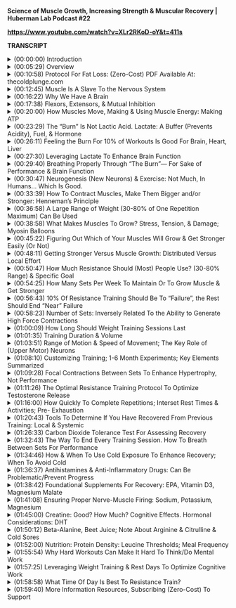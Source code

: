 **Science of Muscle Growth, Increasing Strength & Muscular Recovery | Huberman Lab Podcast #22**

**https://www.youtube.com/watch?v=XLr2RKoD-oY&t=411s** 

**TRANSCRIPT**

<details>
<summary>(00:00:00) 	Introduction </summary>
-

I'm Andrew Huberman, and I'm a Professor of Neurobiology and Ophthalmology at Stanford School of Medicine. This podcast is separate from my teaching and research roles at Stanford. It is however, part of my desire and effort to bring zero cost to consumer information about science and science-related tools to the general public. In keeping with that theme, I'd like to thank the sponsors of today's podcast. 

Our first sponsor is InsideTracker. InsideTracker is a personalized nutrition platform that analyzes data from your blood and DNA to help you better understand your body and reach your health goals. I've long been a fan of getting blood work done for the simple reason that many of the things that impact our immediate and long-term health can only be analyzed from a quality blood test. And now with the advent of modern DNA tests, we can also get insight into things like metabolic factors that tell us whether or not we metabolize caffeine well or certain proteins well, what our fat metabolism genes are like. Things of that sort can only be analyzed from quality blood and DNA tests. In addition, many of the factors that impact our hormones, our metabolism our brain health, those come back in a blood and DNA test and there are many blood and DNA tests out there, but with InsideTracker, they give you a lot of clear insight into what those markers mean and how to adjust them. They have this terrific platform that doesn't just give you the numbers back and tell you if you're higher or low in some factor, but rather it tells you what your levels are of all those factors and gives you very simple and clear directives of changes you might make in your diet, changes that you might make in your exercise regimen, or sleep, et cetera in order to get those markers where they ought to be and where you would like them to be in order to optimize yourself. So they make everything very easy, start to finish. They can even come to your home to take the blood and DNA tests if you like. If you'd like to try InsideTracker you can go to insidetracker.com/huberman. And if you do that, you'll get 25% off any of InsideTracker's plans. Use the code Huberman at checkout. 

Today's podcast is also brought to us by Belcampo Meat Company. Belcampo is a regenerative farm in Northern California that raises organic grass fed and finished certified humane meats. While I don't eat a lot of meat, when I do I insist that that meat be a very high quality. How the animals were cared for is extremely important to me and the life that the animal had and what it consumed is very important to me. So the way that I eat I've discussed on this podcast before but very briefly, I basically fast until about noon, then I eat a piece of beef or chicken with lunch and a salad. So that's basically my lunch. That's what optimizes my levels of alertness for work throughout the day. Then in the evening I shift over to eating primarily carbohydrates. That's what allows me to sleep very well. So I'm not eating huge volumes of meat but am eating meat every day. Conventionally raised animals are confined to feed lots and need to diet of inflammatory grains which is bad for them and it's bad for us when we eat their meat. Belcampo animals graze on open pastures and seasonal grasses resulting in meat that is higher in nutrients and healthy fats. And I've talked before about the importance of omega-3 fatty acids for both brain and body health and Belcampo meats are high in omega-3 fatty acids. The way Belcampo raises its animals isn't just better for your health, it also has a positive impact on the environment. It's what's called climate positive and carbon negative which means good for the planet and good for us. My favorite meats from Belcampo are the rib eye and the flank steaks. That's typically what I eat. I think I probably eat about three or four of those across the week and then I'll eat chicken on some other days. They're really delicious, and as I mentioned, they're very good for us. You can order Belcampo sustainably raised meats to be delivered straight to your door using my code Huberman at belcampo.com/huberman. If you do that, you'll get 20% off first time order. That's belcampo.com/huberman for 20% off your first order. 

Today's episode is also brought to us by Headspace. Headspace is a meditation app backed by 25 published studies and has over 600,000 five star reviews. So I've been meditating on and off since I was about 15, 16 years old, mostly off at first. What I found is that I'll sometimes start a meditation practice but it's very hard to stay with. And then a few years ago I discovered Headspace and I started meditating more regularly. In fact, very recently because I've had an exorbitant amount of work on my plate and I've been getting less sleep than I would like in order to complete that work, I've brought back a regular meditation practice twice a day not just my usual once a day. Headspace makes it really easy. They have so many meditations on there and they guide you into the meditation and out of the meditation in a way that just makes it very simple and makes maintaining the practice really straightforward. Right now if you want to try Headspace you can go to headspace.com/special offer. And if you do that, you'll get a free one month trial. So that's totally free with their full library of meditations for every situation. So there's no meditations that you can't get access to with this offer. You can get access to everything they've got. You just go to headspace.com/special offer. You get a free one month trial and hopefully you'll decide to stay with it. I've found that staying with meditation has been immensely beneficial for all aspects of my life. 
</details>

<details>
<summary>(00:05:29) 	Overview</summary>
-

Today's episode of the Huberman Lab Podcast is our fourth and final episode in this month which is all about skills and athletic performance. Now, in a previous episode, we talked about science-based in particular neuroscience-based tools for accelerating fat loss. Previous to that, we talked about ways to improve skill learning, motor movements which also included things like music and piano playing not just athletic performance. And we've also been exploring other aspects of physical performance throughout the entire month. Today I want to talk about something that is vitally important for not just athletic performance, but for your entire life and indeed for your longevity, and that's muscle. Now, many of you, when you hear the word muscle think muscle growth and building big muscles. And while we will touch on muscle hypertrophy muscle growth today, and science-based protocols to enhance hypertrophy, we will mainly be talking about muscle as it relates to the nervous system. And I can't emphasize this enough the whole reason why you have a brain is so that you can move. And one of the things that's exquisite and fantastic about the human brain, is that it can direct all sorts of different kinds of movement, different speeds of movement, movement of different durations. We can train our musculature to lift heavier and heavier objects or we can train our musculature to take us further and further so-called endurance. We can also build smoothness of movement, excuse me, smoothness of movement as well as speed of movement, suppleness of movement. All of that is governed by the relationship between the nervous system, neurons and their connections to muscle. So when you hear the science of muscle and muscle hypertrophy, you might think, oh, well I'm not interested in building muscle but muscle does many critical things. It's important for movement. It's important for metabolism. The more muscle you have and not just muscle size but the quality of muscle, that's a real thing, the higher your metabolism is, and indeed the healthier you are. It turns out that jumping ability and ability to stand up quickly and to get up off the floor quickly is one of the most predictive markers of aging and biological aging and no surprise that is governed by the brain to muscle connection. In addition, muscle and musculature is vital for posture and we don't talk about posture enough. We all have been told we need to sit up straight or stand up straight, but posture is vitally important for how the rest of our body works. It's vital to how we breathe. It's actually even vital to how alert or sleepy we are. So we're going to talk about the musculature for posture. We also are going to talk about muscle as it relates to aesthetic things. Now, these are all linked. Muscle for metabolism, movement, posture and aesthetics of course are linked, right? As our posture changes, our aesthetic changes. As our posture and aesthetic changes, how we move changes. And as we improve muscle quality whether or not that's increasing muscle size or not, that changes the way that our entire system not just our nervous system and our muscular system but our immune system and the other organs of the body work. So today, as always we're going to talk a little bit of mechanism. I'm going to explain how neurons control muscle and then we're going to look at muscle metabolism, how muscle uses energy. I promise to make all of this very simple. I'm actually going to keep it very brief probably about 10 minutes total. And by the end of that 10 minutes, you will understand a lot about the neuromuscular connection, how your brain and nervous system control your muscle and how those muscles work. Then we are going to talk about how muscles use energy and can change how they use energy for sake of getting stronger, if you like for also increasing the size so-called hypertrophy of muscle and for improving endurance as well as for improving posture and how you move generally. We will touch on some nutritional themes and how that relates to muscle in particular a specific amino acid that if it's available in your bloodstream frequently enough, and at sufficient levels, can help you build and improve the quality of muscle. And we'll talk about specific exercise regimes as well as of course, supplementation and things that can enhance neuromuscular performance overall. We are also going to talk about recovery. Recovery as everybody knows, is when things improve. That's when neurons get better at controlling muscle, that's when muscle grows, that's when muscle gets more flexible. None of that actually happens during training. It happens after training and there is a lot of confusion about how to optimize recovery and how to measure whether or not you are recovered and ready to come back in for another neuromuscular training session. So we'll talk about that as well. Today is going to have a lot of protocols and you're going to come away with a lot of understanding about how you move, how you work in these incredible organs that we call the nervous system and the musculature, the so-called neuromuscular system. 
</details>

<details>
<summary>(00:10:58) 	Protocol For Fat Loss: (Zero-Cost) PDF Available At: thecoldplunge.com</summary>
-

Before we dive into today's topic, I want to just take about three minutes and cover some essential summary of the previous episode. In the previous episode, we talked about fat loss. Talked about shiver induced fat loss. We talked about neat non-exercise activity thermogenesis for increasing caloric burn and fat oxidation. And we talked about how to use cold specifically to enhance fat loss. I described a protocol involving getting into cold of some sort, whether or not it's ice bath, cold shower, some form of cold could even be a river or an ocean if you have access to that and inducing shiver and then getting out, not crossing your arms or huddling but allowing that cold to evaporate off you and continuing to shiver and then getting back into the colder environment of water or stream or shower, et cetera. All of that is described in a beautifully illustrated protocol that I didn't illustrate. That's why it's beautifully illustrated at the coldplunge.com. They've made that protocol for you and they've made it available free of charge for you. So there's no obligation there of any kind financially. You can go to the coldplunge.com. There's a little tab that says protocols and you can download that protocol, someone there I don't know who exactly illustrated it, and you can come away with a PDF of what I described in the previous episode. So I just want to make sure that you are aware of that resource. The other announcement I'd like to make is that many of you have asked how you can help support the podcast. And there's a very straightforward zero cost way to do that. And that's to subscribe to our YouTube channel. So if you go to YouTube, if you're not already there watching this now hits the Subscribe button that helps us tremendously to get the word out more broadly about the podcast. And we thank you for your support. 
</details>

<details>
<summary>(00:12:45) 	Muscle Is A Slave To the Nervous System</summary>
-

Most people, when they hear the word muscle they just think about strength. But of course muscles are involved in everything that we do. They are involved in speaking, they're involved in sitting and standing up, they're involved in lifting objects, including ourselves. They are absolutely essential for maintaining how we breathe. They're absolutely essential for ambulation, for moving, and for skills of any kind. So when we think about muscle, we don't just want to think about muscle the meat that is muscle, but what controls that muscle. And no surprise what controls muscle is the nervous system. The nervous system does that through three main nodes of control areas of control. And I've talked about these before on a previous podcast. So I will keep this very brief. Basically, we have upper motor neurons in our motor cortex. So those are in our skull and those are involved in deliberate movement. So if I decide that I'm going to pick my pen up and put it down, which is what I'm doing right now, my upper motor neurons were involved in generating that movement. Those upper motor neurons send signals down to my spinal cord where there are two categories of neurons. One are the lower motor neurons and those lower motor neurons send little wires that we call axons out to our muscles and cause those muscles to contract. They do that by dumping chemicals onto the muscle. In fact, the chemical is acetylcholine. I've talked before about acetylcholine in the brain which is vitally important for focus and actually can gait neuroplasticity, the brain's ability to change in response to experience. But in the neuromuscular system, acetylcholine released from motor neurons is the way the only way that muscles can contract. Now, there's another category of neurons in the spinal cord called central pattern generators or CPGs. And those are involved in rhythmic movements. Anytime we're walking or doing something where we don't have to think about it to do it deliberately, it's just happening reflexively that central pattern generators and motor neurons. Anytime we're doing something deliberately, the top-down control as we call it, from the upper motor neurons comes in and takes control of that system. So it's really simple. You've only got three ingredients. You've got the upper motor neurons, the lower motor neurons and for rhythmic movements that are reflexive, you've also got the central pattern generators. So it's a terrifically simple system at that level, but what we're going to focus on today is how that system can control muscle in ways that make that system better. Now, when I say better, I want to be very specific. If your goal is to build larger muscles, there's a way to use your nervous system to trigger hypertrophy to increase the size of those muscles. And it is indeed controlled by the nervous system. So you can forget the idea that the muscles have memory or that muscles grow in response to something that's just happening within the muscle, it's the nerve to muscle connection that actually creates hypertrophy. I'll talk exactly about how to optimize that process. In addition, if you want to improve endurance or improve flexibility or suppleness or explosiveness, that is all accomplished by the way that the nervous system engages muscles specifically. And so what that means is we have to ask ourselves are we going to take control of the upper motor neurons, the central pattern generators, or the lower motor neurons or all three in order to get to some end point of how the nervous system controls muscle. 
</details>

<details>
<summary>(00:16:22) 	Why We Have A Brain</summary>
-

So neurophysiology 101. I'll give you one piece of history because it's important to know. Sherrington, who won the Nobel prize called movement, the final common path. Why did he say that? Well, the whole reason for having a nervous system the whole reason for having a brain is so that we can control our movements in very dedicated ways. That is one of the reasons, perhaps the predominant reason why the human brain is so large. You might think, oh it's so large for thinking and for creativity. Ah, no when you look at the amount of real estate in the brain that's devoted to different aspects of life, it's mainly vision, our ability to see and movement, our ability to engage in lots of different kinds of movements. Slow movements, fast movements, explosive, et cetera. Other animals don't have that ability because they don't have the mental real estate. They don't have the neural real estate in their brain. They have neuromuscular junctions. They have central pattern generators what they don't have are these incredible upper motor neurons that can direct activity the muscles in very specific ways. So we can all feel blessed that we have this system. And today I'm going to teach you how to use that system toward particular end points. 
</details>

<details>
<summary>(00:17:38) 	Flexors, Extensors, & Mutual Inhibition</summary>
-

So if we decide that we are going to direct our muscles in some particular movement of any kind. Whether or not it's a weightlifting exercise, or whether it's a yoga movement or simply picking up and putting down a pen, we are engaging flexors and extensors and our body is covered with flexors and extensors all over. So for instance, our bicep is a flexor and our tricep is an extensor. Those are what are called antagonistic muscles. They move the limbs in opposite directions. So if you bring your wrist closer to your shoulder, that's flection using your bicep. If you move your wrist further away from your shoulder, that's extension, using your tricep. And without getting into a lot of detail the way that the nerves and brain are wired up to muscle make it such that when a flexor is activated, when the nerve dumps chemical acetylcholine onto the muscle to activate the biceps, the triceps is inhibited. It's prevented from engaging. There are ways to bypass this but that's the typical mode of action. The converse is also true when our tricep is in activated, when we move our wrist away from our shoulder our bicep is inhibited. And we have flexors like our abdominal muscles. And we have extensors in our lower back. Many of you probably know this but some of you probably don't that your spine has flexors to move basically your chin toward your waist. And it has, those are your abdominal muscles among others. And you have extensors that move your chin, basically back like looking up toward the ceiling. And those are your extensors. You have other muscles that are stabilizing muscles and things of that sort but those movements of flection and extension, and the fact that they are what we call reciprocally innovated or mutual inhibition, you hear different language around this is characteristic of most of our limb movements. So hamstring and quadriceps, the hamstring brings the ankle closer back towards the glutes. Basically it's lifting your heel up which is almost always done toward the back. Whereas your quadriceps is the extensor opposite to the hamstrings. So you get the idea. So there's flexors and extensors and it's the neurons that control those flexors and extensors that allow us to move in particular ways. So, now you have heard a neuromuscular physiology in its simplest form, but I do want this to be accessible. 
</details>

<details>
<summary>(00:20:00) 	How Muscles Move, Making & Using Muscle Energy: Making ATP</summary>
-

I want to get just briefly, just briefly into some of the underlying metabolism of how muscles use and create energy. Because in doing that, we will be in a great position to understand all the tools that follow about how to optimize the neuromuscular system for your particular goals. So in the previous episode about fat loss, we talked about lipolysis. The breakdown of fat into fatty acids so it can be used as fuel. And it ended in a step where we got ATP, which is the bottleneck and final common path for all energy producing functions in the body. There are other ways but basically ATP is the key element there. Now with muscles, they don't function on fats normally what they are going to function on their ability to move and their ability to do things and allow us to move in any way that we want to, is based on a process of glycolysis, the breakdown of things like glycogen and glucose into energy. And it's a very simple process. You don't have to know any chemistry. So if I say the words carbon or hydrogen or something like that, don't freak out. You don't have to understand any chemistry. But basically what happens is you've got this available sugar resource that stored in muscle. And that's glucose. And that glucose has six carbons and six waters, basically. That can be broken down into two sets of three carbons. All right. So basically you take glucose and you break it into these two little batches of carbons that we call pyruvate. So six divided by two is three. So you get three and three pyruvate. And that generates a little bit of ATP of energy but just a little bit. Now, if there's oxygen available, if there's sufficient oxygen there, what can happen is that pyruvate can be brought to the mitochondria and through a whole set of things that you probably don't want to hear about right now like the electron transport chain and citric acid cycle. What happens is it's broken down and you get 28 to 30 ATP, which has a lot of ATP. So the only things you need to know, the only things you need to know about this process is that glucose and glycogen are broken down into pyruvate. You a little bit of energy from that. And when I say energy, I mean the ability to move. It's fuel, literally just gets burned up. But if there's oxygen available and that's key then within the mitochondria, you can create 28 to 30 ATP which is a lot of ATP. Now, what does this mean? This means that movement of muscle is metabolically expensive and indeed compared to other tissues compared to fat, compared to bone, compared to almost all other tissues, except brain tissue muscle is the most metabolically demanding which is why people who have more muscle relative to adipose tissue to fat, they can eat more and they're more of a furnace. They just kind of burn that up. So even if you didn't understand anything that I just said, what you probably did hear, and that I hope you heard is that if you have oxygen around, you can create energy from this fuel source that we call glycogen and glucose. 
</details>

<details>
<summary>(00:23:29) 	The “Burn” Is Not Lactic Acid. Lactate: A Buffer (Prevents Acidity), Fuel, & Hormone </summary>
-

But what if there isn't oxygen around? And what is that like? Well, you've experienced that. I'm not talking about oxygen in the environment. I'm talking about oxygen in the muscle. So if you've ever carried a box while moving, or you're carrying heavy groceries to the car, or you're exercising particularly hard and you felt the burn, well, that burning which most people think is lactic acid is actually a process by which pyruvate, which as I said before normally could be converted into ATP if there's oxygen, well, if there's not enough oxygen cause that muscle is working too hard or too long, what ends up happening is that a hydrogen molecule comes in there and you get something called lactate. So believe it or not, humans don't make lactic acid. That's another species, we make lactate. And we hear that lactate is bad. We need to buffer the burn or avoid the burn. That lactic acid and lactate are what prevent us for performing as well as we ought to be able to or going as far as we possibly could in an endurance event. Guess what, that's not true at all. Lactate has three functions, all of which are really interesting and really important. First of all, it's a buffer against acidity. You don't want muscle to get too acidic because it can't function. You don't want any body tissue to get too acidic. So that burn that you feel is acidity in that environment and lactate what most people call lactic acid, but again, we don't make lactic acid. Lactate is there to buffer that to reduce the amount of burn. So, most people have this exactly backwards. So when you feel that burn that is not lactic acid, that is lactate that's present to suppress the burn, to suppress acidity. It's also a fuel. When you feel that burn, lactate is shuttled to those areas of the muscle, and there's an actual fuel burning process where in the absence of oxygen you can continue to generate muscular contractions. Now, this is informative 'cause it also tells us that that burning that acidity that we feel can inhibit the way that our muscles work but that lactate comes in and allows our muscles to continue to function. So we'll talk a little bit more about what this whole lactate thing and the burn means but it's a really important process. And it's amazing to me that most people understand it in exactly the incorrect way. They think a lactic acid is bad and the burn is bad. No, it reveals a number of really important things are going on with this vital molecule lactate, which can reduce acidity, reduce the burn as well as act as a fuel. Now, here's where it gets really, really cool. 
</details>

<details>
<summary>(00:26:11) 	Feeling the Burn For 10% of Workouts Is Good For Brain, Heart, Liver</summary>
-

And if you don't have enough of an incentive to exercise based on all the information out there about how it'll make you live longer and make your heart better, et cetera, here's a reason that regardless of what kind of exercise you do, if it's weight training, or running, or cycling, or swimming that every once in a while, about 10% of the time you should exercise to the point of intensity where you start to feel that so-called burn. The reason for that is that lactate shows up to the site of the burn, so to speak, and it acts as a hormonal signal for other organs of the body in a very positive way. As you may recall, from a very early episode of the Huberman Lab Podcast, I talked about what a hormone is and how it works. We have lots of different kinds of hormones but hormones are chemicals that are released in one location in the body and travel, have effects on lots of other organs of the body. So when I say that lactate acts as a hormonal signal, what I mean is that it's in a position to influence tissues that are outside of the muscle. And basically it can send signals to the heart, to the liver and to the brain, and it can have effects on the heart, the liver and the brain that are very positive. So just to zoom out for a second I promise we won't get any more technical than this. We will get into tools and protocols that are really straightforward but what I'm telling you is that if you feel a burn from a particular exercise or movement, that burn is going to be buffered by this molecule we call lactate. Lactate will then provide additional fuel for additional work. So this is a good incentive provided you can do it safely to "Work through the burn." That burn acts as a beacon to the lactate which comes in and allows you to do more work. It's not a signal to stop necessarily. I mean, stop if you're doing something unsafe but it's a signal that lactate should come in and allow you to continue to do work. And it can act as a hormonal signal. 
</details>

<details>
<summary>(00:27:30) 	Leveraging Lactate To Enhance Brain Function</summary>
-

Lactate can then travel to the heart and to the liver and to the brain and can enhance their function in positive ways, not just in those moments, but in the period of time that follows. So many people are curious about how they can exercise to make their brain better. That's one of the most common questions I get. What I'm telling you is that provided you can do it safely by engaging the so-called burn which is at a different threshold for everybody, your hill run will be different than my hill run to generate the burn, but provided you can do that for about 10% of your workouts or of an individual workout, or activity of any kind, you are generating the activity of this lactate based hormonal signal that can improve the function of neurons. And it does that if you want to know for the aficionados by improving the function of another cell type called the astrocytes which are a glial cell type. Which are very involved in clearance of debris from the brain, they're involved in the formation of synopsis connections between neurons in the brain. So put simply, if you are an exerciser if you're doing movement of any kind, and you're interested in allocating some of that movement toward enhancing brain, heart and liver health, there is a nice set of scientific data that points to the fact that getting a lactate shuttled to the muscles by engaging this burning sensation is advantageous for the health of those other tissues. 
</details>

<details>
<summary>(00:29:40) 	Breathing Properly Through “The Burn”— For Sake of Performance & Brain Function </summary>
-

So, as I mentioned that burn is present from lack of oxygen being present. And then the hydrogen comes in and you get this lactate. But this process of lactate acting as a buffer of fuel and a positive hormonal signal for other tissues, occurs only if there's oxygen. So if you feel the burn, you definitely want to focus on your breathing at that point. That would be the time to take deep inhales and try and bring more oxygen into your system. It's definitely not a time to hold your breath. And if ever you've run to the point of feeling the burn and then you were exercised in any way on the treadmill or on the bike or whatever, and felt that burn, and then you held your breath, it feels much more intense. By breathing you bring lactate to the site and you are able to allow lactate to act more as a buffer, a fuel, and a hormonal signal. And the reason I brought this up today is because as I mentioned so many people are interested in using exercise not just for sake of improving physical health and wellbeing and performance, but also for enhancing their brain. 
</details>

<details>
<summary>(00:30:47) 	Neurogenesis (New Neurons) & Exercise: Not Much, In Humans… Which Is Good.</summary>
-

And there are a lot of data out there speaking to the findings that exercise of various kinds can increase neurogenesis, the creation of new neurons. Well, the unfortunate news is that while that's true in mice, there is very little evidence for enhanced neurogenesis from exercise or otherwise in humans. There's a little bit, and there are a few sites within the brain, such as the dentate gyrus of the hippocampus, which may be involved in the formation of new memories, to be clear the dentate gyrus is definitely involved in the formation of new memories, whether or not the new neurons that are added there in humans are involved in new memories. The evidence for that is weak at best, frankly whereas an animals the data are quite strong, but most of the data points to the fact that hormonal signals, things that are transported in the blood during exercise are beneficial for the brain and that those signals are not causing the increase in the number of neurons in the dentate gyrus or otherwise. That it's more about the health of the connections between the neurons growth factors of various kinds things like IGF-1, there's a long list of these things. So if you've heard the exercise increases the number of neurons in your brain, well, that's not true. And that probably is a good thing, frankly because we always hear more neurons, more neurons as if it's a good thing, but the brain doesn't do so well with bringing in entirely new elements. It has a hard time negotiating that and making use of those new elements. We know about this from things like the cochlear implant where deaf people are given a device where they suddenly can hear. Some people really like that, deaf people really like that and can benefit from it. Other deaf people find that it's very intrusive. That is hard to take an existing neural circuit in the brain and incorporate a lot of new information into it. So new neurons, as great as that sounds more neurons, more neurons, it actually might not be the best way for the nervous system to change and modify itself and to promote its own longevity. So when I tell you not such great evidence from new neurons past puberty, that's what the data really show in humans. And I sort of knocked back the data on exercise and neurogenesis, don't let that depress you. If you have dementia in your family, don't translate that into necessarily that you will develop dementia. Understand the exercise is still beneficial for the brain and other aspects of the nervous system but that it's going to be doing it through these hormonal signals. Things like IGF-1, things like this lactate pathway when you experience the burn from exercise. And again, you don't want to try and get this feeling of a burn throughout the entire episode of exercise, there'll be far too intense and would inhibit your recovery. I don't think it'd be good for performance either. It's only about 10% of your total effort in any one exercise about that's going to give you this positive effect. So now you know how to devote a small portion of your exercise, 10% in order for muscle and lactate to benefit other tissues namely your heart, your liver, and your brain. 
</details>

<details>
<summary>(00:33:39) 	How To Contract Muscles, Make Them Bigger and/or Stronger: Henneman’s Principle </summary>
-

I'd now like to shift our attention to how to use specific aspects of muscular contraction to improve muscle hypertrophy, muscle growth, as well as improving muscle strength. There are a lot of reasons to want to get stronger. And I should just mention that it's not always the case that getting stronger involves muscles getting bigger. There are ways for muscles to get stronger without getting bigger. However, increasing the size of a muscle almost inevitably increases the strength of that muscle at least to some degree. Reasons why most everyone should want to get their muscles stronger is that muscles are generally getting progressively weaker across the lifespan. So when I say getting stronger, it's not necessarily about being able to move increasing mounts of weight in the gym. Although if that's your goal what I'm about to discuss will be relevant to that, but rather to offset some of the normal decline in strength and posture and the ability to generate a large range of movement safely, that occurs as we age. As I mentioned at the beginning of the episode we just tend to lose function in this neuromuscular system as we get older. And doing things to offset that has been shown again and again, to be beneficial for the neuromuscular system for protection of injury, for enhancing the strength of bones and bone density. So there are a lot of reasons to use resistance exercise that extend far beyond just the desire to increase muscle size because I know many of you are interested in increasing muscle size, but many of you are not. So there's an important principle of muscle physiology called the Henneman size principle. And the Henneman size principle essentially says that we recruit what are called motor units. Motor units are just the connections between nerve and muscle from in a pattern that staircases from low threshold to high threshold. What this means is when you pick up something that is light, you're going to use the minimum amount of nerve to muscle energy in order to move that thing. Likewise, when you pick up an object that's heavy, you're going to use the minimum amount of nerve to muscle connectivity and energy in order to move that object. So it's basically a conservation of energy principle. Now, if you continue to exert effort of movement, what will happen is you will tend to recruit more and more motor units with time. And that process of recruiting more neurons, more lower motor neurons if you recall from the beginning of the episode, these lower motor neurons are in our spinal cord and they actually dump a chemical acetylcholine on muscle, caused the muscles to contract. As you recruit more and more of these motor units, these connections between these lower motor neurons and muscle, that's when you start to get changes in the muscle. That's when you open the gate for the potential for the muscles to get stronger and to get larger, if that's what your goal is. And so the way this process works has been badly misunderstood in the kind of online literature of weight training and bodybuilding, and even in sports physiology. 
</details>

<details>
<summary>(00:36:58) 	A Large Range of Weight (30-80% of One Repetition Maximum) Can Be Used </summary>
-

The Henneman size principle is kind of a foundational principle within muscle physiology but many people have come to interpret it by saying that the way to recruit high threshold motor units, the ones that are hard to get to is to just use heavy weights. And that's actually not the case as we'll talk about the research supports that weights in a very large range of sort of a percentage of your maximum, anywhere from 30% to 80%. So weights that are not very light but are moderately light, too heavy can cause changes in the connections between nerve and muscle that lead to muscle strength and muscle hypertrophy. Put differently, heavyweights can help build muscle and strength but they are not required. What one has to do is adhere to a certain number of parameters, just a couple of key variables that I'll spell out for you. And if you do that, you can greatly increase muscle hypertrophy, muscle size and or muscle strength if that's what you want to do. And you don't necessarily have to use heavy weights in order to do that. Now, I'm sure the power lifters and the people that like to move heavy weights around will say, no, if you want to get strong you absolutely have to lift heavy weights. And that might be true if you want to get very strong but for most people who are interested in supporting their muscular such that they offset any age related decline in strength, or in increasing hypertrophy and strength to some degree, there really isn't a need to lie about the Henneman size principle which many people out there are doing and claiming that you absolutely need to use the heaviest weights possible in order to build strength and muscle. So I'm going to explain all of this works in simple terms. 
</details>

<details>
<summary>(00:38:58) 	What Makes Muscles To Grow? Stress, Tension, & Damage; Myosin Balloons </summary>
-

So first of all, let's just talk about what hypertrophy is and what strength changes in the muscle are. We can make this very simple as well. If this were a muscle physiology class we would talk all about myofibrils and sarcomeres and all that stuff. We're not going to do that. That's not the purpose of today's conversation. If you're interested in that as well as a lot of the other information that I'm going to discuss in more detail, I highly encourage you to check out the YouTube channel and the writings of Dr. Andy Galpin. He's a PhD and a full professor in exercise physiology. He's extremely knowledgeable in this entire area of science-based tools for hypertrophy, how strength and hypertrophy really work. His lab does everything from biopsy on muscles, working with athletes and typical folks as well. A lot of the information that you're going to hear from me in the next 15 minutes or so comes from an extensive exploration of the work that he and his colleagues have done as well as folks like Brad Schoenfeld, another academic who's suburb in this whole space of muscle physiology and from a lengthy conversation that I had with Andy, Dr. Galpin prior to this episode. So if we want to think about muscle hypertrophy, we have to ask what is changing when muscles get larger or stronger. And there are really just three ways that muscles can be stimulated to change. So let's review those three ways and talk about what happens inside the muscle. So there are three major stimulate for changing the way that muscle works and making muscles stronger, larger, or better in some way. And those are stress, tension, and damage. Those three things don't necessarily all have to be present but stress of some kind has to exist. Something has to be different in the way that the nerve communicates with the muscle and the way that the muscle contracts or performs that makes the muscle need to change. So this is very reminiscent of neuroplasticity in the brain. Something needs to happen. Certain chemicals need to be present. Certain processes need to happen or else a tissue simply won't change itself. But if those processes and events do happen, then the tissue has essentially no option except, but to change. So muscles move, as I mentioned because nerves dump chemical onto the muscles but they move because they have these things called myosin and actin filaments. And if you want to read up on this, you can look on the internet you can put the sliding filament theory of muscle contraction if you really want to go deep down that rabbit hole. It's interesting. You can learn about this in a muscle physiology class. But basically, along the length of the muscle you have, what's called myosin. And just think of myosin as kind of like a wire. It's like a bunch of beads and wires that extend across the muscle. I think that's the simplest way to describe it. And the myosin is surrounded by these little beads called actin. The way muscles get bigger is that basically the myosin gets thicker. It's a protein and it gets thicker. So put this in your mind if you're listening to this or even if you're watching it on YouTube, the way to think about this whole actin myosin thing and thing and muscles getting bigger is imagine that you're holding a bouquet of balloons, a bunch of balloons by their strings except you're not holding the strings all at their bottom. So the bouquet isn't nicely arranged. It's not like some balloons that are all up at the top and you're holding the strings down at the bottom. Imagine that one of the balloons that is very close to your hand and other one is a little bit higher up. And so this bouquet is very disorganized. In other words, the string extending out of your hand the strings rather extending out of your hand are all different lengths. And so the balloons are all over the place. That's essentially what myosin looks like in the muscle. And those strings are what we call the filaments, and then the myosin head is the balloon. When you stress a muscle properly, or you give it sufficient tension, or you damage the muscle just enough, there's an adaptive response that takes place where protein is synthesized. And it's a very specific protein, it's myosin. The myosin gets thicker. In other words, the balloons get bigger. So the way to think about muscle growth and the way to think about muscles getting stronger is that those balloons get bigger and the muscle gets thicker. Now, the question then should be as always how does that happen? I mean, the muscle doesn't really know anything about what's happening in the outside world. The way it happens is the nerve, the neuron has to tell the muscle to get stronger. And it does that through what we call a signaling cascade. It talks to the muscle in terms of chemicals. It doesn't whisper to it or shout or Hey, get bigger. What it does it release a certain chemicals that within the muscle, there are certain chemicals released rather that make those balloons as I'm referring to them, the myosin get thicker. So let's talk about the stimulus for doing that. And if already in your mind, you're imagining oh my goodness, these balloons of muscle are going to get thick, thick, thick, thick, thick, and it's just going to spiral out of control, don't worry about that. People invest a ton of time and energy into trying to make their muscles larger. It's actually much harder for people to do than you might think. But I do want to give one exception because it illustrates an important principle of where we're headed next. Everybody has imbalances in how muscles can grow. How well muscles can grow, or how poorly, or how challenging it is for their muscles to grow. Now, many people who are afraid of like getting too bulky for instance, are afraid of lifting weights. But I think the research shows now that every one of pretty much every age should be doing some sort of resistance exercise even if that's body weight exercises in order to offset this age-related decline in muscle contractile ability, muscle strength, et cetera, improve bone density. There's nothing good about getting frail and weak over time. And people who invest the effort into doing resistance exercises of some kind whether or not it's with bands or with weights or with body weight, really benefit tremendously at a whole body level at a systemic level as well as in terms of muscle strength. 
</details>

<details>
<summary>(00:45:22) 	Figuring Out Which of Your Muscles Will Grow & Get Stronger Easily (Or Not)</summary>
-

There is a good predictor of how well or how efficient you will be in building the strength and or if you like the size of a given muscle. And it has everything to do with those upper motor neurons that are involved in deliberate control of muscle. You can actually do this test right now. You can just kind of March across your body mentally and see whether or not you can independently contract any or all of your muscles. So for instance, if you are sitting in a chair or a you're standing, see whether or not you can contract your calf muscle just using those upper motor neuron, sending a signal down and deliberately isolating the calf muscle. If you can contract the calf muscle hard to the point where that muscle almost feels like it's starting to cramp like it hurts just a little bit, that can be extremely painful nor is it going to have no sensation whatsoever, chances are you have very good upper motor neuron to calf control. And chances are, if you can isolate that what they call the brain or mind muscle connection, and you can contract the muscles to the point where it cramps a little bit, that you hold a decent to high potential to change the strength and the size of that muscle if you train it properly. Now, if you have a hard time doing that, chances are you won't be able to do that. If for instance, you focus on your back muscle. Like we all have these muscles called the lat. The latissimus dorsi muscles, which basically are involved in chin ups and things like that, but their function from a more of a kinesiology standpoint is to move the elbow back behind the body. So it's not about flexing your bicep. It's about moving your elbow back behind your body. If you can do that, mentally or you can do that physical movement of moving your elbow back behind your body and you can contract that muscle hard, chances are that you have the capacity to enhance the strength and or size of that particular muscle because you have the neural control of that muscle. This is a key feature of the neuromuscular system to appreciate as we begin to talk more about specific protocols. Because everything about muscle hypertrophy, about stimulating muscle growth is about generating isolated contractions about challenging specific muscles in a very unnatural way. Whereas with strength, it's about using musculature as a system moving weights, moving resistance, moving the body. The specific goal of hypertrophy is to isolate specific nerve to muscle pathways so that you stimulate the chemical and signaling transduction events in muscle so that those muscles respond by getting larger. 
</details>

<details>
<summary>(00:48:11) 	Getting Stronger Versus Muscle Growth: Distributed Versus Local Effort</summary>
-

So there's a critical distinction in terms of getting stronger versus trying to get muscles to be larger hypertrophy per se. And it has to do with how much you isolate those muscles. Muscle isolation is not a natural phenomenon. It's not something that we normally do. When we walk we don't think, okay, right calf contract, left calf contract. No, you just generate those rhythmic movements. And of course, there's no reason for them to get stronger or larger in response to those movements. Let's say you were to do a kind of strange experiment of attaching 30 pound weights to your ankles. And you were to do those movements. Well, if you weren't specifically contracting your calves in each step, there's no reason for the calves to take on the bulk of the work. And you would distribute that work across your hip flexors and other aspects of your musculature. Your whole nervous system seeks to gain efficiency. It seeks to spread out the effort. So you can nest this as a principle for yourself which is if you want to get stronger it's really about moving progressively greater loads or increasing the amount of weight that you move. Whereas if you're specifically interested in generating hypertrophy, it's all about trying to generate those really hard, almost painful localized contractions of muscle. Now, of course, how much weight you use in order to generate those contractions will also impact hypertrophy. But I think most people don't really understand the mind muscle connection. It sounds like a great thing, but it's actually one of the things you want to avoid if your goal is simply to become more supple or to become stronger. You want to do the movements properly and safely, of course but it's the opposite of hypertrophy where with hypertrophy you're really trying to make that particular muscle sometimes two muscles do the majority, if not all the work whereas in moving force loads in trying to generate activity of any kind like lifting a bar, doing a chin up or something those so-called compound movements involve a lot of muscle groups. If your goal is to be better at those, you want to avoid isolating any one particular muscle. Now, I know this probably comes across as a kind of obvious duh, especially to the folks who have spent a lot of time in the gym aimed at getting hypertrophy. But I think most people don't appreciate that it's the nerve to muscle connections and the distinction between isolating nerve to muscle connections versus distributing the work of nerve to muscle connections, that's vital in determining whether or not you generate hypertrophy isolated nerve to muscle contractions versus strength and offsetting strength loss which would be distributed nerve to muscle connections. 
</details>

<details>
<summary>(00:50:47) 	How Much Resistance Should (Most) People Use? (30-80% Range) & Specific Goal </summary>
-

If ever there was an area of practical science that was very confused, very controversial, and almost combative at times, it would be this issue of how best to train. I suppose the only thing that's even more barbed wire of a conversation than that is how best to eat for health. Those seem to be the two most common areas of online battle and the scientific literature has a lot to say about both of those things. Again, my sources for what I'm about to tell you are Professor Andy Galpin and colleagues. I know there are other excellent people out there in the field, but I really trust his work. He does very controlled studies. He spent a lot of time in this space and what's really exciting is that in just the last three years or so, there's been a tremendous amount of information to come out about the practical steps that one can take in order to maximize the benefits of resistance exercise of any kind. So I'm going to talk about those and I'm going to talk about the research. I will provide some links, a couple of the more in-depth tutorials from Dr. Galpin, as well as some of the papers that the information I'm about to tell you stems from. There's a lot of information saying that you need to move weights that are 80 to 90% of your one rep maximum or 70%, or cycle that for three weeks on and then go to more moderate weights. There are a lot of paths as some people say there are a lot of ways to add up numbers to get a 100. There's a near infinite number of ways to add up different numbers to get to a 100. And what's very clear now from all the literature that's transpired and especially from the literature in this last three years, is that once you know roughly your one repetition maximum, the maximum amount of weight that you can perform an exercise with for one repetition in good form, full range of motion, that it's very clear that moving weights or using bands or using body weight, for instance in the 30% to 80% of one-rep maximum. That is going to be the most beneficial range in terms of muscle hypertrophy and strength. So muscle growth and strength. And there will be a bias if you're moving weights that are in the 75%, 80% range or maybe even going above that 85 and 90%, you're going to bias your improvements towards strength gains. This is true. And if you use weights that are in the 30% of your one-repetition maximum or 40% or 50% and doing many more repetitions, of course, then you are biasing towards hypertrophy and what some people like to call muscle endurance. But that's a little bit of a complicated term because endurance, we almost always think of as relating to running or swimming or some long bouts of activity. So 30% to 80% of one-repetition maximums, it doesn't really seem to matter for sake of hypertrophy, except at the far ends when you're really trying to bias for strength. Now, it is clear, however that one needs to perform those sets to failure where you can't perform another repetition in good form again or near to failure. And there's all sorts of interesting nomenclature that's popping up all over the internet. Some of which is scientific, some of which is not scientific about how you are supposed to perceive how close you were to failure, et cetera. 
</details>

<details>
<summary>(00:54:25) 	How Many Sets Per Week To Maintain Or To Grow Muscle & Get Stronger</summary>
-

But there are some very interesting principles that relate to how the nerves connect to the muscles that strongly predict whether or not this exercise that you're performing will be beneficial for you or not. So here's how it goes. For individuals that are untrained meaning they have been doing resistance exercise for anywhere from zero, probably out to about two years, although for some people, it might be zero to one year, but those are the so-called beginners. They're sort of untrained. For those people, the key parameter seems to be to perform enough sets of a given exercise per muscle per week. The same is also true for people that have been training for one or two years or more. What differs is how many sets to perform depending on whether or not you're trained or untrained. So let's say you're somebody who's been doing some resistance exercise kind of on and off over the years and you decide you want to get serious about that for sake of sport or offsetting age related declines in strength, the range of sets to do in order to improve strength to activate these cascades in the muscle ranges anywhere from two, believe it or not to 20 per week. Again, these are sets per week and they don't necessarily all have to be performed in the same weight training session. I will talk about numbers of sessions. So it appears that five sets per week in this 30% to 80% of the one repetition maximum range, getting close to failure, or occasionally actually going to full muscular failure, which isn't really full muscular failure, but the inability to generate a contraction of the muscle or move the weight in good form. I'll go deeper into that in a moment. But about five sets per week is what's required just to maintain your muscle. So think about that. If you're somebody who's kind of averse to resistance training, you are going to lose muscle size and strength. Your metabolism will drop. Your posture will get worse. Everything in the context of nerve to muscle conductivity will get worse over time, unless you are generating five sets or more of this 30% to 80% of your one repetition maximum per week. So what this means is for the typical person who hasn't done a lot of weight training, you need to do at least five sets per muscle group. Now, that's just to maintain. And then there's this huge range that goes all the way up to 15 and in some case, 20 sets per week. 
</details>

<details>
<summary>(00:56:43) 	10% Of Resistance Training Should Be To “Failure”, the Rest Should End “Near” Failure </summary>
-

Now, how many sets you perform is going to depend on the intensity of the work that you perform. This is where it gets a little bit controversial but I think nowadays most people agree and Dr. Galpin confirmed that 10% not to be confused with the 10% we discussed earlier, but 10% of the sets of a given workout or 10% of workouts overall should be of the high-intensity sort where one is actually working to muscular failure. Now I say not true muscular failure because in theory you have a concentric movement which is the kind of lifting of the weight, and then you have the ecentric portion of muscle contraction, which is the lowering. And ecentric movements because of the way that muscle fibers lengthen and that sliding act myosin that we talked about before, you're always stronger in lowering something than you are in lifting it. But the point being that most of your training most of your sets should be not to failure. And the reason for that is it allows you to do more volume of work without fatiguing the nervous system and depleting the nerve to muscle connection in ways that are detrimental. So we can make this simple. Perform anywhere from 5 to 15 sets of resistance exercise per week, and that's per muscle, and that's in this 30% to 80% of what your one-repetition maximum. That seems to be the most scientifically supported way of offsetting any decline in muscle strength if you're working in the kind of five set range and in increasing muscle strength when you start to get up into the 10 and 15 set range. Now, the caveat to that is everyone varies and muscles vary in terms of their recover ability. Depending on how well you can control the contraction of muscles deliberately. And you can actually figure that out by sort of marching, you might take five minutes and just kind of March across your body and mentally try and control the contractions of muscles in a very deliberate way to the point where you can generate a hard contraction. And you may have to move a limb in order to do this, by the way. I'm not talking about just mentally contracting your bicep without moving your wrist. I'm talking about doing that without any weight in hand or any band or any resistance. 
</details>

<details>
<summary>(00:58:23) 	Number of Sets: Inversely Related To the Ability to Generate High Force Contractions </summary>
-

If you can generate a high intensity contraction using these upper motor neuron to lower motor neuron pathways to muscle, you might think, well I should perform many more sets. But actually, the opposite is true. If you can generate high-intensity muscular contractions using your brain, using your neurons, it will take fewer sets in order to stimulate the muscle to maintain itself and to stimulate the muscle in order to grow or get stronger. So the more efficient you are in recruiting motor units, remember, Henneman's size principle the recruit men have more motor units which isn't just muscles, it's nerve to muscle connections. The better you are at doing that, the more you will recruit these so-called high threshold motor units the ones that are hard to get to, the more you will kick off the cascades of things within muscle that stimulate muscle growth and strength. So if you have muscles that are challenging to contract, it's going to take more sets in order to stimulate the desired effect in those muscles not fewer. If you have muscles that you are very good at generating force within, it's going to take fewer sets. Now, how many sets you are going to have to determine that it's going to depend for those of you that are using like 50% of your one-repetition maximum, because you're doing a lot of repetitions, you might find that three or four, five sets will maintain the muscle. You might decide to do that once at one point in the week and then do it again. So if you're going for 10 sets a week you can divide that among two sessions. You could do that all in one session. The data really show it doesn't matter. There are some differences in terms of whether or not you're trying to generate maximum intensity within a workout or whether or not you want to spread that out. 
</details>

<details>
<summary>(01:00:09) 	How Long Should Weight Training Sessions Last</summary>
-

But in general, resistance workouts of any kind tend to be best favored by workouts that are somewhere between 45 minutes and 60 minutes. And generally not longer than 60 minutes because that's when all the things like cortisol and some of the inflammatory pathways really start to create a situation in the muscle and in the body that's not so great for you. So it's not a hard and fast rule. The ax doesn't drop at 60 minutes but it's pretty clear that performing this five to 15 sets per week, whether or not it's in one workout or whether that's divided up across multiple workouts is really what's going to be most beneficial. And please do keep in mind Henneman's size principle and the recruitment of motor units. And remember the better you are at contracting particular muscles in an isolating those muscles, the fewer sets likely you need to do in order to get the desired effect. 
</details>

<details>
<summary>(01:01:35) 	Training Duration & Volume</summary>
-

Now, what about people who have been training for a while? If you're somebody who's been doing weight training for a while, the data points to the fact that more volume can be beneficial, even for muscles that you are very efficient at contracting. Now, the curve on this, the graph on this begins again at about five sets per week for maintaining a given muscle group, and extends all the way out to 25 or 30 sets per week. However, there are individuals who for whatever reason can generate so much force. They're so good at training muscles that they can generate so much force in just four or six or eight sets that doing this large volume of work is actually going to be counterproductive. So everyone needs to figure out for themselves. First of all, how often you're willing to do resistance exercise of any kind. And again, it doesn't matter if you're using bands or weights or body weight. For instance, if you're doing chin-ups chances are unless you are very strong that you're not using weights. You're just using something that you can hold onto. Or if you're doing pushups, some of you will be working in that 30% to 80% of your one-repetition maximum range. It doesn't necessarily mean that you have to be moving weights in a gym for instance. So the purpose here is to figure out what muscles you're trying to train. That's an issue that we'll talk about in a moment. And then it does appear that somewhere between five and 15 sets per week is going to be the thing that's going to work for most people. Now, this is based on a tremendous amount of work that was done by Andy Galpin and colleagues, Brad Schoenfeld and colleagues and others, Mike Roberts. There's a huge group of people out there doing exercise physiology and a small subset of them that are linking them back to real-world protocols that don't just pertain to athletes. So that's mainly what I'm focusing on today. And surely there will be exceptions. Now, if you are going to divide the sets across the week you're not going to do all 10 sets for instance for a given muscle group in one session, then of course, it's imperative that the muscles recover in between sessions. And we are going to talk about recovery both at the systemic level, the whole nervous system and at the local level the nerve to muscle and local even muscle level. We'll talk about that in about 10 minutes when we talk about recovery. 
</details>

<details>
<summary>(01:03:51) 	Range of Motion & Speed of Movement; The Key Role of (Upper Motor) Neurons </summary>
-

I do want to mention something very important which is that everything I'm referring to here it has to do with full range of motion. And you might ask, well, what about the speeds of movements? This is actually turns out to be a really interesting dataset for generating explosiveness and speed. So for sprinters or throwing sports, or for people that want to generate a lot of jumping power, it does appear that learning to move weights as fast as you safely can, especially under moderate to heavy loads, can increase explosiveness and speed. And most of that effect is from changes in the neurons. It's not from changes in the muscle. It's from changes in the way that the upper motor neurons communicate with the lower motor neurons and generating a pathway, a neural circuit, as we call it, that is very efficient at generating action potentials, which are the electricity within neurons to trigger the muscle. Now, of course there are events that happen from nerve to muscle but the takeaway from that enormous literature, frankly is that if you want to get faster, yes, it can be beneficial to get stronger. But if you want to dedicate resistance training specifically to jumping higher, to running faster, to throwing further and these sorts of things that learning to generate force with increasing speed is going to be beneficial. On the flip side of that for people that want to get stronger, it appears that the slowing down of the weight as things get harder is a key parameter in recruiting those high threshold motor units. So let me phrase that a little bit differently. Think about a set in the gym or think about a set of pushups or a set of pull-ups. Initially you can move very fast if you like. If you want to generate hypertrophy, the goal really is not necessarily to move super slow but to isolate the muscle and therefore not to use momentum rather than lift weights, as they say, challenge muscles. If you want to get stronger, you're going to be distributing that effort over more muscles and more of your nervous system. For generating explosiveness and speed, it's very clear that learning to generate forces quickly and to move heavy or moderately heavy loads quickly is going to be beneficial because of the way that you train the motor neurons. And of course changes in the muscle. But this could look different for different sports. And obviously you want to make safety paramount. If you're injured, you're not going to be able to train at all for sport or for any purpose that is. And so what this would involve is something like 60% to 75% of a one-repetition maximum, and then in a controlled way moving that as quickly as one can throughout the entire set. And certainly not going to failure because as you approach failure, the inability to move the weight with good form, the weight inevitably slows down. In fact, there are a lot of new technologies now that are focused on informing people of how quickly the bar or weight is moving. I saw an advertisement for this the other day. There are things that people can attach to bars that will literally speak to you as you're doing a set and inform you whether or not you're moving four times more slowly per rep than you were at the beginning. And trying to hone in on the exact speed of movement. In talking to these experts prior to this episode it does appear that for sake of hypertrophy, as long as you're not moving the muscle so quickly that you start to distribute the effort to lots of other muscles, it doesn't really matter because as the set gets harder, the motor units that you recruit will increase the number of neurons that you recruit and the number of muscle fibers and particularly these high threshold muscle fibers will increase. And so it's really only for purposes of hypertrophy that you really need to be concerned about how quickly the weight is slowing down. However, if you're trying to get faster, more explosive and generate more speed and jumping power, throwing power things of that sort, you never really want to use a weight or get to a portion of the set where you're moving the bar very, very slowly. And I'm sure as I say that some of the exercise physiologists and advanced trainers out there will come after me with pitchforks, which is fine. I'd love to see the literature that shows that low gear slow movements with very heavy weights can indeed improve explosiveness. And that may in fact be the case, but the data that I was able to access was essentially as I described just a moment ago. 
</details>

<details>
<summary>(01:08:10) 	Customizing Training; 1-6 Month Experiments; Key Elements Summarized</summary>
-

So as you're probably starting to realize you need to customize a resistance practice for your particular needs and goals. And I certainly am not the first to suggest that people periodize their training. That they do things from anywhere from one month to six months, and to see how it goes and to make modifications as they go. Because the nervous system in particular the neuromuscular system changes very quickly at the beginning of training. In fact, some of the changes that one can see when they first embrace or start resistance training can be very remarkable, but they tend to slow over time. So we've talked about a few principles. The fact that you need to get sufficient volume, you need at least five sets to maintain and you probably need about 10 sets per muscle group in order to improve muscle. That moving weights of moderate to moderately heavy weight quickly is going to be best for explosiveness. The isolating muscles and really contracting muscles hard something that you can test by just when you're outside the training session, seeing whether or not you can cramp the muscle hard will tell you your capacity to improve hypertrophy or to engage strength changes in that muscle. That your ability to contract a muscle hard is inversely related to the number of sets that you should do in order to isolate and stimulate that muscle. 
</details>

<details>
<summary>(01:09:28) 	Focal Contractions Between Sets To Enhance Hypertrophy, Not Performance </summary>
-

And there are some other things that can enhance the whole process of building nerve to muscle connections, making them more efficient and generating if you like more strength and hypertrophy. One of them I loath to say I was told is in between set contractions. The other name for this is the people in the gym does typically seem to be guys in the gym flexing their muscles in between sets. And indeed the research supports the fact that contractions have about 30 seconds in between the actual work sets, they're not going to favor better performance on the work sets, if anything they're going to compromise them. But those hard contractions in between sets for a variety of reasons related to local muscle metabolism as well as what we talked about before which are stress, tension, and damage, they seem to improve stress, tension, and damage and the nerve to muscle contraction in ways that facilitate hypertrophy. In other words, if you see that person flexing in between sets in the gym, provided that they're really isolating that muscle and provided it's one that they ought to be improving, not one of these people that always skips leg day type of people. These people are highly asymmetric although that's up to them, that process of flexing in between sets does seem to improve the nerve to muscle connection and enhance hypertrophy. And I say I was low to say it because nowadays with phones it seems like the end of every set includes a selfie sort of like the 11th rep of every set. I like to joke. It seems like very few people are capable of actually going into the gym and doing a workout without taking a picture of themselves, which I think is fine if that's your thing. Although I must say that the athletes that I know and even the recreational athletes that I know who seem to get the most out of their training and who also seem to get the most out of other aspects of their life, seem to be able to control their phone behavior both in the gym and outside of the gym. But that's more of an editorial point there. 
</details>

<details>
<summary>(01:11:26) 	The Optimal Resistance Training Protocol To Optimize Testosterone Release </summary>
-

In an earlier episode, I talked about estrogen and testosterone. And during that discussion, I talked about the use of resistance exercise specifically for increasing testosterone, both in men and in women. And indeed that is a powerful effect of resistance exercise. And indeed it's mediated by the nerve to muscle connections. We talked about that in that earlier episode. I just want to briefly mention that protocol since it's distinctly different from the other protocols I've talked about today. The protocols I've talked about today thus far of explosive movements or of hypertrophy-based training provided the training is 60 minutes or less will cause increases in serum testosterone that's been shown over and over again. And if the session extends too long, past 75 minutes and is of sufficiently high intensity chances are testosterone levels will start to drop and cortisol levels will go up in ways that can be detrimental to recovery and the goals of the training. But that's different than training that's specifically geared toward increasing testosterone. Duncan French, who's one of the directors of the UFC Performance Center, when he was a graduate student at University of Connecticut Stores did some beautiful work. He and his colleagues found the ideal training protocols for stimulating testosterone release which is something that many people want to do for a variety of reasons. And that involved doing six sets of 10 repetitions even if it requires lightening the weight on one set to the next, with about two minutes 120 seconds rest in between sets. Which if you think of about it is pretty short rest and is pretty darn hard work. Now, what's interesting is that there's a very limited threshold for increasing testosterone. That protocol of six sets of 10 repetitions led to these big increases in serum testosterone. But if people did 10 sets of 10 so just four more repetitions per set, then testosterone did not increase. In fact, you got more of this catabolic cortisol like pathway. You get other benefits from this so-called 10 sets of 10 protocol, but not the testosterone increase and maybe even reductions in testosterone. Now, it's important to point out that that six sets of 10 was done with big compound movements. So things like squats, or deadlifts, or chin-ups or things of that sort. And those were done as single sessions not in concert with a bunch of other exercise, although if athletes are doing that, there's no reason why they couldn't also do other types of training elsewhere in the week. I asked Duncan about this and he mentioned that that done twice a week is probably the maximum that anyone could do that and still maintain this increase in testosterone. It's a very interesting protocol because as a neuroscientist, it's amazing to me that six sets of 10 repetitions with something, causes a distinctly different result in terms of hormone output than 10 sets of 10 of the exact same movement. And it speaks to the exquisite way in which nerve to muscle connections dictate the whole physiology of your entire system. If there's a theme that I really want to bring forward today is that weight training or resistance training of any kind is really used for either systemic effects. 10% of training done where you're feeling that burn which means lactate will be present and sending signals to your brain, and your heart and your liver that are beneficial or isolating muscles which may also generate a kind of a lactate which is associated with the burn result but that isolation of muscles distinctly different. So systemic versus isolated. Those are the two general ways in which resistance training can be applied. So I just wanted to mention that earlier protocol because it's well supported by the literature. If you were to incorporate that protocol, you might ask, well, then can you do any other weight training during the week? And sure, of course you can provided you're recovering. So let's talk about how you know if you're recovering. How you know if a muscle is recovered and how you know if your whole system is recovered. Because recovery is what dictates whether or not you can come back and do more work of a different kind. Meaning, I don't know, you do a leg training one day, can you and should you come back and do the upper body training day? And it dictates whether or not you'll see any improvement from session to session at all. 
</details>

<details>
<summary>(01:16:00) 	How Quickly To Complete Repetitions; Interset Rest Times & Activities; Pre- Exhaustion </summary>
-

Before I talk about recovery I just want to make sure I nailed down the details that I was able to extract from the literature and from my conversation with Dr. Galpin. If you're wondering how quickly to perform repetitions for sake of hypertrophy or strength gains, anywhere from a half a second per repetition all the way up to eight seconds per repetition, it doesn't seem to matter. Again, if you're thinking about explosiveness or building speed, or you're specifically using resistance training to build endurance, that's a separate matter. We talked about explosiveness and speed. I'll talk about endurance in a few moments. We also talked about in between set contractions the so called selfie effect of people flexing a particular muscle, isolating a particular muscle between sets, just want to mention that would be a terrible thing to do if your goal is performance on sets. So moving a particular amount of weight. That's actually going to diminish the amount of weight that you can move. It's going to enhance muscle growth and it's going to enhance the nerve to muscle isolation of that particular pathway. So again, that flexing between sets is going to favor hypertrophy, not performance. If you're trying to get stronger, you're trying to move more weights, you're trying to distribute work, and you're trying to do maybe skill training with resistance then flexing between sets is absolutely the wrong thing to do for obvious reasons you're fatiguing the muscle further. Just remaining still or walking around a little bit has been shown to be beneficial in terms of moving some of the lactate out of the muscle as well as just recovering between sets. Now, how long to recover between sets, is a question. For the testosterone protocol, Duncan French and colleagues found that it was about two minutes keeping that really on the clock, two minutes not longer. For hypertrophy and for strength gains, it does seem that resting anywhere from two minutes or even three or four, even five or six minutes can be beneficial. And if you're interested in expanding the volume of work that you can do in a given session at high capacity at high intensity, with a given weight, please see the episode that I did on cold and performance about supercharging performance which is based on the work of my colleague Craig Heller in the Biology Department at Stanford, which talks about Palmer Cooling, about how you can cool the core of the body best through the palms using these particular venous portals that are only present in your hands. People are now doing this with ice packs or with gel packs. There are a number of different ways one can do this. I talk all about that in that episode. It allows you to do more repetitions and more work at a given weight over time. So rather than getting 10 repetitions and then eight and then seven and then six through proper use of palmer cooling, one can do 10, 10, 10, 10, and even add sets. And that's one way that one can accomplish higher volume work without having to drop the weight considerably. So that's where you can hit that really sweet spot if that's your goal of getting strong and generating some hypertrophy. Because as soon as you have to drop to lighter weights, then you're shifting more towards hypertrophy and endurance and less toward strength of any given muscle. So check out that episode. The last thing besides between set contractions and whether or not you're distributing work or whether or not you're really trying to isolate muscles is this notion of pre-exhausting muscles. It's been shown over and over again that for instance, if you want to generate force in a given muscle and really isolate that, doing the isolation work before a compound movement. So this would be leg extensions the thing where you sit and you extend your toes up toward the ceiling. Leg extensions before squats will allow the squats to target that muscle group more effectively. And that makes perfectly good sense based on the Henneman's size principle and fatiguing motor units. It should be obvious why that's the case. But of course that's going to be anti performance in terms of how much weight you can lift, and maybe even the form that you can maintain when you move to the bigger compound movement. So you really have to ask yourself a number of questions. How good are you at isolating a given muscle? Therefore, how many sets do you want to do? How often are you willing to train therefore, how many sets are you going to do in a given session versus how many are you going to distribute across the week? Are you aiming for performance? Are you going to distribute that work across the nervous system and musculature? Are you trying to move weights? Are you trying to challenge muscles? If you're trying to challenge muscles, then you really want to focus on things like this pre exhausting the isolation of a muscle before the compound movement. Your performance on compound movements will absolutely suffer but your ability to isolate that muscle and generate hypertrophy through the accumulation of larger myosin, those bigger balloons, will benefit. And once again, if you're trying to get faster than the speed of the movement really matters. 
</details>

<details>
<summary>(01:20:43) 	Tools To Determine If You Have Recovered From Previous Training: Local & Systemic </summary>
-

So how do we know if we've recovered? How can we test recovery? And this is not just recovery from resistance training, this is recovery from running, recovery from swimming. Up until now I've been talking about resistance training more or less in a vacuum. I haven't even touched on the fact that many people are running and they're doing resistance training or they're swimming and they're doing resistance training. It's not simply the case that if a given muscle is fatigued you can just work other muscles. Because even if you've beautifully isolated a muscle, let's say you have incredible abilities to isolate just your quadriceps for instance and you do a workout where you isolate your quadriceps you do your six sets of intense work or maybe use palmer cooling, and you're able to do 12 sets of intense work and you're done, and that muscle group the next day is certainly not going to be recovered unless you're somebody who's extraordinary at recovery or you're enhancing your recovery through chemical means which we'll talk about at the end. Well, you can assess systemic recovery meaning your nervous system. And your nervous system's ability to generate force both distributed and isolated through three main tests. And fortunately, these tests are very simple and two of them are essentially zero cost, require no equipment. HRV, heart rate variability has made its way finally into the forefront of exercise physiology and even into the popular discussion. I've talked about HRV before. How when we exhale, our heart rate slows down because of the way that our diaphragm is connected to our heart and to our brain and the way our brain is connected to our heart. When we inhale our heart rate speeds up and that is the basis of heart rate variability. Heart rate variability is good. It means that you're breathing properly, and when I say it's good it means you want a lot of heart rate variability. You don't want a heart rate that is high or low consistently over time. That might come as a bit of a surprise for you endurance athletes, who probably are trying to accomplish your endurance work at a steady cadence to really hit that nice sweet spot where you're breathing rhythmically, your heart rate's going rhythmically. You're in that steady heart rate, and then away from exercise, you have a nice low heart rate as they say. Well, nice low heart rate isn't necessarily always so nice. Turns out the introducing bouts of increasing your heart rate during exercise and even through your waking day, through stressful events even is provided their brief is beneficial. A good nerve to heart system benefits from being able to increase heart rate and decrease heart rate. Heart rate variability is good. So you don't want high heart rate, you don't want low heart rate all the time. But heart rate variability is difficult for a lot of people to measure. There are some devices that will allow you to do that. Various watches and devices. There are more devices becoming available all the time. Hopefully soon, some that are integrated with your phone that involve no contact or anything on your body. But those do carry some costs and they are not perfect yet. The measures of heart rate variability that one can use while in movement are still in that phase I would say of technology development where everyone isn't using them, let's leave it at that. There are two measures however, whether or not you recovered that you can use first thing in the morning when you wake up, maybe after five, 10 minutes, if you like, but ideally right when you wake up in order to assess how well recovered you are and therefore whether or not you should train your whole system at all that day. The first one his grip strength. Grip strength, the ability to generate force at the level of squeezing the fist or squeezing down on something, might seem like kind of a trivial way to assess recovery but it's not because it relates to your ability to use your upper motor neurons to control your lower motor neurons and to generate isolated force. So that's really what you're assessing when you do that. Some people will use one of these grip tools or Costello has this toy that's shaped like a donut and it's this hard rubber. And I've tried this before. If I've been working really hard, not sleeping very well, or I've been training a lot any one or combination of those things, my grip suffers. I can't actually squeeze that thing down as much as I can Costello because he was born with like a 24 inch neck even though he's never touched a weight somehow he can just clamp down on that thing, and he can turn it into a pancake with ease and he likes to chuckle while I struggle with this thing. But on a good day, I can squeeze this thing so that I eliminate the hole in the donut so to speak. You can also take a floor scale and squeeze the scale and see how much force you can generate. I would do that as a baseline to establish what you can do when you're well rested. And then if you do that in the morning, you can see whether or not you're able to generate the same amount of force or you could use over the rubber donut or something. A lot of this is very subjective with a scale you're really trying to assess whether or not you can generate the same amount of force. If you start seeing a 10% or 20% certainly reduction in that that's concerning, it means that your system, your nervous system as a whole it's not necessarily fatigued, is that the pathways from nerve to muscle are still in the process of rewiring themselves in order to generate force. And you might think, well, I train one muscle group one day. Why am I having a hard time doing this for a completely different muscle group? It doesn't make any sense. But there's something about the upper motor neuron to lower motor neuron pathway generally that allows you to use something like grip strength as a kind of a thermometer, if you will of your ability to recover. So look for your ability to generate force in grip when you first wake up. It's not going to be as good as it is at 3:00 PM after a cup of coffee and a couple meals but the point isn't performance overall, the point is to assess whether or not you're getting better, worse or the same from day to day. 
</details>

<details>
<summary>(01:26:33) 	Carbon Dioxide Tolerance Test For Assessing Recovery</summary>
-

The other one that's really terrific and the Andy Galpin's group is using. And I'm delighted about this because it relates to something that my lab is very excited about as well is carbon dioxide tolerance. So this is a really interesting tool that endurance athletes, strength athletes I think can all benefit from. In fact athletes and people of all kinds. Even if you're not an athlete, even if you're not exercising at all, there's a good question of whether or not your system as a whole is doing okay or not. We rely on the thermometer. Do we have a fever or not? We rely on subjective things. Do I feel good or not? Am I digesting well or not? Those are all subjective. The carbon dioxide tolerance test is, its objective in that it measures your capacity to engage the so-called parasympathetic arm of your nervous system which is the calming aspect of your nervous system. And it measures your ability to consciously control a particular skeletal muscle, which is your diaphragm. So here's how you do the carbon dioxide tolerance test. You wake up in the morning. If you have to use the restroom first, do that, but try and stay away from your phone. If you have your phone, put it on airplane mode, go to the timer or use a hand watch or some other way of measuring time, stay off social media for just a few seconds. It'll be okay. And what you're going to do is you're going to inhale through your nose as deeply as you can, you can do this lying down, sitting, whatever inhale through your nose and then exhale all the way. So that's one. You're going to repeat that four times. So inhale, exhale, inhale, exhale inhale, exhale, inhale, exhale four times. And ideally you're inhaling through the nose and you're exhaling through the mouth. That's just the beginning of this carbon dioxide tolerance test. Then you take a fifth inhale as deep as you can through your nose. Fill your lungs as much as you can, and if you can try and expand make your stomach go out while you do that, that means that your diaphragm has really engaged. So you're inhaling as much as you possibly can. Then hit the timer and your goal is to release that air as slowly as possible through your mouth. So it looks like you have a tiny, tiny little straw in your mouth and you're letting it go. As slowly as you possibly can. Measure what we call the carbon dioxide blow off time or discard rate. I know you can all sit with lungs empty after you eliminate all that air, but don't lie to yourself. Don't stop the timer when you've been sitting with your lungs empty for a while, stop the timer when you are finally no longer able to exhale any more air. So you do inhale, exhale, inhale, exhale, inhale, exhale, inhale, exhale slowly. I just said it quickly for sake of time then you can do this fifth big inhale through your mouth, and then [deep exhale] And I'm not going to do it for the full duration. And then you're measuring that time. Your carbon dioxide discard rate will be somewhere between one second and presumably two minutes. Two minutes would be a heroic carbon oxide discard time. 30 seconds would be more typical. 20 seconds would be fast. If your carbon dioxide discard time is 20 or 25 seconds or less, you are not necessarily recovered from your previous days activities. There's ways to push through this but hold onto that thought for a moment. If your carbon oxide discard time is somewhere between about 30 seconds and 60 seconds, you are in what we would call kind of the green zone where you are in a position to do more physical work. And if your carbon dioxide discard time is somewhere between 65 and 120 seconds, well then you have almost certainly recovered your nervous system. I'm not talking about the individual muscles but your nervous system is prepared to do more work. And Andy's Lab has great data on this as it relates to exercise physiology. I think that story should be out in the not too distant future. My lab has been using carbon oxide discard time to look at anxiety and recovery from bouts of anxiety. So two totally independent projects but using the same measure. So you've got HRV, which requires some technology usually. You've got grip strength, which you can assess subjectively or you can use a floor scale and now you have carbon dioxide tolerance. You want to do this in the morning when you wake up and keep track just write down in a little book, or maybe just keep tracking your mind of your carbon oxide discard time. If you find that your discard times are dropping even if they're in the 42nd range or 52nd range, but normally you can do 75 seconds or 120 seconds. If they're starting to drop by anywhere from 15% to 20%, you're veering in the direction of not recovering. And I'm really keen on this tool because everybody has different recovery abilities. Some people are eating really well and sleeping really well. Some people have minimal stress or can buffer stress really well. Other people they dissolve into a puddle of tears if they read one text message that's troubling or whatever. And I realize, and I say that with sympathy, I realize people have varying levels of stress and demand in their life. It's just to to prescribe an entire protocol that says, okay, yes you should train today and this is exactly what you should do. No, you shouldn't. Use carbon dioxide discard rate because a, it's valuable, it's informative. b, it's zero cost and c, it's something you can track objectively over time. And that's really the key. And I'd be remiss if I didn't say that what carbon dioxide discard rate is tapping into is your ability to mechanically control your diaphragm certainly that's one aspect of it, but that relates in a very direct way to your ability to put the brake on your stress system. To engage the so-called parasympathetic or calming arm of your autonomic nervous system. 
</details>

<details>
<summary>(01:32:43) 	The Way To End Every Training Session. How To Breath Between Sets For Performance </summary>
-

And another thing that Andy Galpin's group is testing is at the offset of training after your run, after your weight training session, maybe even after your plyometrics session, we didn't really talk about jumping and throwing and that sort of thing. Maybe we'll talk about it in a future episode. But they and other groups, including some elite athletes and other groups that are very interested in physical performance are using a tool where they deliberately disengaged for five minutes at the end of training. They deliberately engage this calming or parasympathetic arm of the nervous system. And you can do that through any number of different tools. I'm a big fan of respiration tools cause they're always available to you. Your breathing is always there. I talk about some of these tools in previous episodes but you could use things like non sleep deep rest and SDR at the end of a training session. You could do 10 physiological size, double inhales through the nose followed by long exhales, that will definitely engage the parasympathetic nervous system at the end of training. So rather than finish your training session and then just hop onto your phone, serious athletes and people who are serious about recovery initiate that recovery at the very end of their training and they start to kickstart that recovery process rather and they measure CO2 tolerance in the morning. So there are several groups that are doing that. In fact, I know several groups because I'm working with them that are using physiological size between sets in order to recover their nervous system and maintain nerve to muscle contractibility. Maintain focus throughout their training session enhance their focus by doing a few physiological size. So double inhale, exhale in between sets. So they're getting very focused and very intense about their strength work or explosiveness worker, muscle isolation work during their sets. And then in between sets, they're deliberately disengaging the nervous system, and then they're re-engaging it again. So I just wanted to emphasize that. So recovery is a complex process. It's got a lot of things but the CO2 tolerance set should be a valuable tool. 
</details>

<details>
<summary>(01:34:46) 	How & When To Use Cold Exposure To Enhance Recovery; When To Avoid Cold </summary>
-

Now, another tool for recovery that people are very excited about is the use of cold and the ice bath. And this is important. If you are somebody who uses cold through cold shower, or ice bath, or jumping in a lake, or a river whatever it is that used to generate cold as a recovery tool, you should be aware that there are data starting to emerge that if your goal is recovery or strength improvements, using cold within the four hours following a workout. I'm not talking about palmer cooling, I'm talking about whole body cooling or cooling from the neck down. Yes, it will reduce inflammation. Yes, it will reduce the amount of delayed on muscle soreness one readout of how intense or damaging a given workout was not the only readout, but it does seem to interfere with some of the things like mTOR pathways, the mammalian target of rapamycin pathway and other pathways related to an inflammation that promote muscle repair and muscle growth. Remember, stress, tension, and damage or the stimulus for nerve to muscle connections to change and for muscles to get bigger, stronger, and better. And so if you're getting into the ice bath after training or taking a really cold shower after doing resistance training, you are likely short-circuiting the improvements that you're trying to create. Now, athletes who are trying to recover quickly so that they can get back into more training sessions, or let's say you're somebody who doesn't really want to gain much strength or hypertrophy and you're mainly focused on endurance and you want to do more endurance work and you've been weight training, well then exposing yourself to cold can be beneficial, but you're not going to get as great of benefits from the resistance training. In other words, cold after resistance training seems to short circuit some of the benefits of that resistance training. 
</details>

<details>
<summary>(01:36:37) 	Antihistamines & Anti-Inflammatory Drugs: Can Be Problematic/Prevent Progress </summary>
-

There are some other things that can short circuit the benefits of resistance training as well. One of those is anti-histamines. Some interesting data were published recently. I believe it was in scientific reports, yes that showed that anti-histamines can prevent some of the benefits of cardiovascular exercise of endurance type work as running, swimming of fairly long duration or even sprint type work, as well as inhibit some of the processes associated with resistance training. Remember, it resistance training or endurance training, that's a stimulus for stress and the adaptation to that stress is how you get better. That you can run further, faster, lift more weight, hypertrophy the muscle, et cetera. So anti-histamines can be a problem. Obviously don't compromise your ability to breathe completely, but anti-histamines generally work by blocking what are called mast cells and M-A-S-T. Mast cells are really interesting cells that we'll talk about in our month on neuro immune function. They travel in the bloodstream and these little packets that burst open it sites of inflammation. Muscle damage and inflammation is a signal that something needs to change. And so taking it to histamines it appears can disrupt some of that inflammatory process. So you actually want inflammation during and immediately after a workout, then you want to bring inflammation down later and I'll mention how to do that. The other thing are non-steroid anti-inflammatory drugs you know their trade names. These are painkillers that many people take. Those as I've mentioned in a previous episode can interfere with the benefits of endurance training and the benefits of resistance training. In addition to that, they block pain signals and pain is a very good signal that you might be doing something wrong. And so while nobody likes to be in pain, I suppose there are probably a few people out there like to be in pain, but that's a different story but nobody likes to be in pain. The non-steroid anti-inflammatory the NSAIDs as they're called, and the anti-histamines seem to prevent a lot of the gains the improvements in endurance, strength and size that people are specifically using exercise for. So be cautious about your use of non-steroid anti-inflammatory drugs especially within the four hours preceding or the four hours following exercise. So I hope you're starting to get the picture. In order to change the nerve to muscle connectivity in ways that will better serve you, you need a stressor during the actual training which particular stressor depends on your training goals. But that stressor is almost always going to be associated with inflammation, and then after the training, you want to try and get into a state of reduced inflammation. And that's why you would do some sort of protocol non sleep depressed which we will link to in our caption or perhaps you would use the hypnosis app that we've talked about before Reveri, R-E-V-E-R-I.com. There's a great app for accessing deep rest states or the physiological side to try and get your system to calm down after training. 
</details>

<details>
<summary>(01:38:42) 	Foundational Supplements For Recovery: EPA, Vitamin D3, Magnesium Malate </summary>
-

There are also tools that one can use to reduce inflammation at a kind of foundational level away from training. And these are tools that I've talked about many times before, but I'll just restate them again. The kind of Golden Three according to Andy Galpin and the ones that he recommends are sufficient omega-3s again, that can be accomplished through diet, through whole food intake or through supplementation or both. So in general, getting above a 1,000 milligrams of EPA per day to keep inflammation low or relatively low. Vitamin D and in some cases, magnesium malate. Magnesium malate seems to be particularly effective in offsetting delayed onset muscle soreness. Soreness itself is not required for improvements in strength, improvements in explosiveness, improvements in hypertrophy. That's a myth. Now, if you do experience delayed onset muscle soreness, chances are you stressed that particular muscle pretty well or even maybe to well, maybe you stressed it too much and you need longer recovery. There's a total debate out there about whether or not you should train again when a muscle is still sore. I think the general takeaway is, no that means it's not recovered. And there are things of course like massage, like fascial release and things of that sort sauna, cold that can perhaps accelerate the movement from soreness to not sore. But in general, the omega-3, vitamin D, and magnesium malate trio seemed to be an effective way to reduce inflammation at kind of a systemic level. But remember you want inflammation provided you're not damaging the muscles so much that you're injured during the training session because that's the stimulus for change in those muscles. 
</details>

<details>
<summary>(01:41:08) 	Ensuring Proper Nerve-Muscle Firing: Sodium, Potassium, Magnesium</summary>
-

I want to talk about a few other things that support the process of nerve to muscle communication and touch on some of the things that a lot of people are doing to try to "enhance their workouts" and evaluate whether or not those are in fact enhancing workouts or not. Because weight training, unlike a lot of other forms of exercise has a unique aspect to it, which is this feature that I guess some people call it the pump which is the fact that blood goes into the muscle when you train, it's the only gun of training where you actually get a window into what the result might actually look like before you actually accomplish that result. So if you think about when you go out for a hard run and let's say you go out for a two mile run, let's say your goal is to break you want to do a sub ten two mile. Actually, when I went to university I was running cross country, my senior year of high school and I wanted to walk on for the cross country team. And so I went out there and turned out you had to do a sub 10, two mile. And I think the best mile I ever ran in high school was a 457, which isn't terrible. I can't do that now. It's not even close to what the best high school athletes can do now. But that would have meant doing it back-to-back. So it was sub 10 minute two mile didn't even come close. I told Costello this story the other day and he just kind of laughed at me. He was like, why would you even want to run two miles? Because Costello is built almost exclusively of these type two fast twitch muscles they're designed for moving objects. He's incredibly strong. He has been since he was a puppy. I mean that dog could probably drag a tractor if he wanted to, but he can't really go far. Whereas a Greyhound or a Whippet or some of these other sight hounds or scent hounds can go, go, go. They have a higher percentage of the so-called slow-twitch muscle fibers. They are much better at endurance. So a sub-10 two mile would have been very, very challenging, no chance I could have done that. I don't think even with a lot of training. But let's say that you want to improve your performance in a given type of exercise. Let's talk about some of the things that seem to work across the board to improve strength, improve hypertrophy, and improve nerve to muscle communication and performance. The first thing that's absolutely key for nerve to muscle communication and physical performance of any kind might not sound that exciting to you but it is very exciting. And that's salt. Nerves cells, neurons communicate with each other and communicate with muscle by electricity. But that electricity is generated by particular ions moving into and out of the neuron. And the rushing in of a particular ion, sodium, salt is what allows nerve cells to fire. If you don't have enough salt in your system your neurons and your brain and your nerve to muscle communication will be terrible. If you have sufficient salt, it will be excellent. How much salt will depend on how much water you're drinking, how much caffeine you're drinking, and how much food you're ingesting. And whether or not you're taking any diuretics how hot it is, et cetera, how much you're sweating. So you want to make sure that you have enough salt, potassium and magnesium in your system if you want to perform well. I realized that salt isn't very glamorous performance tool but it is a vital. Its absolutely vital. And the endurance athletes and the people that train in high heat can speak to the fact that when your electrolytes are low, your brain doesn't function, your body doesn't function nearly as well. In fact, even for mental work, for studying and for writing and for doing math and coding, doing analytic work of any kind, even a hard conversation that's important to you, having sufficient electrolytes is really going to help and being low on electrolytes won't help and just drinking water won't help because you need electrolytes. 
</details>

<details>
<summary>(01:45:00) 	Creatine: Good? How Much? Cognitive Effects. Hormonal Considerations: DHT </summary>
-

The other thing that's been shown over and over again, a numerous well-controlled studies to improve muscle performance is creatine. Early on there was a lot of controversy about creatine but there are many studies if you want, you can go to this website that everyone now knows I love which is this free website examined.com that there are no fewer than 18 studies there. 66 studies... So 18 studies supporting that muscle creating content can be increased by ingesting creatine. How much creatine? Well, I asked the experts and they tell me that for somebody who is about 180 pounds, five grams a day should be sufficient or so. Heavier than 180, so if you got like if you're a 220 pound or 230 pound person, 10 to 15 grams of creatine. People lighter than 180 pounds maybe three to five grams of creatine or even one to three grams. Creatine is a fuel source for early in bouts of activity for high intensity activity. It is also a fuel source for neurons in the brain and it can have some cognitive enhancing effects. So creatine is a very interesting molecule. Early on when it was released as a supplement, it was thought that you had to load it in higher dosages for a few days and then maintain it at lower dosages. So you'd take 20 or 30 grams a day then back off to five or 10. It doesn't seem to be the case that you can get all the benefits from taking the dosages at the low level. I just mentioned a few moments ago as they relate to body weight throughout. So salt and electrolytes absolutely key. You need those present. You need to be well hydrated. Creatine seems to have a performance enhancing effect. There are 66 studies, 66 showing that power output is greatly increased anywhere from 1%2 to 20%. And this is sprinting and running and jumping as well as weightlifting by creatine. The ability to hydrate your body is improved by creating because of the way that it brings more water into cells of various kinds. As an indirect effect, it can help in increasingly mass because of the way that it brings more water into muscle and probably also because of the way that if you get stronger, you can generate more force and generate more hypertrophy. It reduces fatigue. Seven studies have shown that it reduces fatigue. There are even some interesting effects on improving cognition after traumatic brain injury. Although that's a serious medical condition in situations you absolutely should talk to a board certified physician before adding anything or taking anything out of your current regimen. There are a few other effects that are interesting and notable, but the big ones are the ones that I referred to before about increased power output, et cetera. And I just want to emphasize that creatine can increase this hormone that we talked about in the testosterone episode, dihydrotestosterone which is testosterone converted by five alpha reductase into dihydrotestosterone. It's the more dominant androgen in humans. Leads to increases in strength and libido and so forth. It also can increase male pattern baldness. Some people, not everybody experience some hair loss with creatine other people don't. Some people experience accelerated beard growth because basically [mumbles] has the opposite effect on hair follicles on the face as it does on the scalp, some people don't. Women who ingest creatine there are essentially no data showing that it increases hair loss or facial hair growth, but of course, everyone is different. So you can go to examine.com. You can explore those studies. So creatine definitely a powerful performance enhancing molecule. The other one, one that personally I've never tried but that seems to have a very strong and well-supported effects is beta-alanine. Now, beta-alanine is interesting because when you hear about weight training you think about heavy deadlifts and bench presses all that kind of stuff that people are doing. But beta-alanine seems to support exercise that is of slightly longer duration. So a mix of anaerobic and aerobic type movement. These are physical performance in the 60 to 242nd range. So you can use your mind and kind of figure out. Things that weights that limit you to 8 to 15 repetitions. Cardiovascular exercise of the sort like rowing or sprinting. So interval work, it seems to help with that kind of work. So we're not talking about long runs, we're not talking about heavy deadlifts. The standard dose is somewhere between two and five grams, again, as always check with a doctor, make sure these things are safe for you. I'm not responsible for your health. You are. I don't say that just to protect me. I'd say that also to protect you but it really seems to improve muscular endurance, improve anaerobic running capacity, reduce fatigue. There are even some interesting effects on reduction of body fat and improvements in lean mass. So creatine, beta-alanine, electrolytes, these are kind of the core three things that seem to improve performance and are well supported by the scientific literature. And in the earlier episode on supercharging performance we talked about palmer cooling. That's certainly a performance enhancing tool. It's nothing you ingest your cooling your palms in a very specific way. That's very powerful. 
</details>

<details>
<summary>(01:50:12) 	Beta-Alanine, Beet Juice; Note About Arginine & Citrulline & Cold Sores</summary>
-

Now, what about for longer duration bouts of exercise? We've mainly been focusing on resistance training, but what about for long runs, long swims, these kinds of things? Well, it does seem that juice and ingesting things like arginine and citrulline can improve performance for those long bouts of exercise that's mainly going to be due to effects of those compounds on vasodilation. It's going to open up the vasculature and allow more blood flow. Do note that things like citrulline and arginine can have some side effects if you will. They can increase the likelihood of having herpes cold sore outbreaks on the mouth. The arginine is in the pathway by which I don't know if people know this, but the herpes virus lives on neurons of the trigeminal nerve that innervates the lips and the eyes and the mucus membranes of the face. So this is the herpes type 1 simplex virus. The virus lives on those neurons and then periodically inflames those neurons, and that's what leads to the cold sores seems like arginine and citrulline can lead to increases in cold sores and canker sores, and outbreaks of those kinds. So you want to be aware of that. That's not everybody, and not everybody is caring HSV-1, just be aware that I think it's now 80% or 90% of people by time they're 12 years old, they've contracted HSV-1. It's very contagious and typically one outbreak, and then only under conditions of stress or heightened arginine or citrulline ingestion we'll have them later. Again, this is not necessarily an STI, a sexually transmitted infection. This is an infection that is passed very easily from mucous membranes, just in terms of touching objects and things of that sort. Very common in the general population. 
</details>

<details>
<summary>(01:52:00) 	Nutrition: Protein Density: Leucine Thresholds; Meal Frequency</summary>
-

Any discussion about muscle and muscle performance would not be adequate if we didn't mention something about nutrition, but rather than have a whole discussion about nutrition, cause there's lots of information about that online, for instance, if you want to gain muscle that you need to have a calorie surplus of about 10 to 15%. You could have a calorie surplus of more. If you want to avoid gaining weight then you would not create a calorie surplus, et cetera. You can find all that information online. That's not what this podcast is really about. We had a month where we talked a lot about hormones and food and moods. We talked about foods, but more as they relate to the nervous system. When it comes to supporting muscle. So supporting the synthesis of larger what I called myosin balloons, it does seem that ingesting 700 to 3000 milligrams of the essential amino acid leucine with each meal is important. Now, that does not necessarily mean from supplements. In fact, most people recommend that you get your protein, you get your amino acids, including your essential amino acids and your leucine from whole foods. High quality proteins aren't high density proteins. What do you mean by that? Well, it is true that a lot of sources of protein are found in things like beans and nuts and things like that that all the essential amino acids can be found there but per unit calorie, if it's in your practice, if it's in your ethics to ingest animal proteins, it's true that for instance, 200 calories of steak or chicken or fish or eggs will have a higher density of essential amino acids than the equivalent amount of calories from nuts or plants. That's just simply the way it works. So for the vegans and vegetarians I'm certainly, I'm not saying there's no way that you can support muscle growth. You absolutely can. Some of them might want to supplement leucine but this 700 to 3000 milligrams of leucine per meal is one of the best ways that's been shown to support the synthesis of more myosin if your goal is hypertrophy and it's also the way that you would support muscle repair if your goal is strength. So that's specifically geared towards muscle hypertrophy and strength. And I encourage you to think about this protein density issue. And whether or not you ingest animal proteins or you don't, to think about whether or not you're getting sufficient essential amino acids, especially leucine. Now, many people have addressed the question of whether or not you need to eat six or seven times a day. It turns out that you don't that's kind of the old school thinking that you need to eat very frequently. I think for certain athletes were very active for drug assisted meaning people that are enhancing their testosterone levels to super physiological levels, where they are experiencing very heightened levels of protein synthesis and they can utilize all that. That might make sense. Again, I'm not supporting the use of those performance enhancing drugs but there are people doing that. And that's one of the reasons why they eat so frequently. And so much protein for typical people who are not doing that, I imagine most of you are not. Then it does appear that you need to eat but you don't need to eat six or seven times a day. It does seem like not eating once a day is also important. So somewhere between one meal a day and six meals a day, lies the more reasonable two or three or maybe four times a day. I think that a whole discussion about this is warranted and we'll have this discussion with Dr. Galpin at a future time of whether or not eating protein more frequently can enhance this myosin synthesis. But I think the simple takeaway from the literature that I was able to extract and from my discussion with him is, eating two to four times a day, making sure you're getting sufficient amino acids in a way that's compatible with your ethics and with your nutritional regimen is going to support muscle repair, muscle growth strength improvements, et cetera, just fine. 
</details>

<details>
<summary>(01:55:54) 	Why Hard Workouts Can Make It Hard To Think/Do Mental Work</summary>
-

There's one more thing that I'd like to cover which is the relationship between particular kinds of exercise and our ability to think and perform cognitive functions. We all hear that exercise is so vital for our brain that it supports our brain health and our body health. And indeed that's true provided it's done correctly. However, many of us are familiar with the experience of going for a run or going for a swim or working out hard in the gym, and then not being able to use our brain to be essentially useless for cognitive functions for the rest of the day. I discussed this with Dr. Galpin this morning, and I learned something very interesting, which is that hard bouts of exercise of the sort where you're training near failure or you're generating focused muscular contractions, for obsession that lasts anywhere from, I don't know, 30, 45 minutes, maybe 60 minutes or a long run where you're engaging in some interval training during that run, after exercise, there's a reduction in oxygenation of the brain. So there's actually a quite significant dip in the amount of oxygen that your neurons are getting and therefore your ability to think. So it's important that you control the intensity and the duration of your training sessions so that you're still able to do well in life and lean to life the way you need to, because I'm guessing most of you are not in a position to just prioritize your physical training you also need to use your minds. I'm certainly familiar with wanting to get exercise but also the requirement of needing to perform cognitive work throughout the day. 
</details>

<details>
<summary>(01:57:25) 	Leveraging Weight Training & Rest Days To Optimize Cognitive Work</summary>
-

It also turns out that you can leverage something interesting about exercise and nerve to muscle work in ways that can benefit cognitive function and focus. And it has to do with the way that your body and your nervous system predict bouts of intense focused effort. So let's say you're doing resistance training two or three times a week, maybe even four times a week and you're doing it consistently at a given time. There are clocks, literally biological clocks within the liver and within the brain that learn to predict that focus and that intense work. If you are trying to get intense cognitive work done, you might try scheduling that cognitive work on the days when you don't do physical training at the same time when you normally would do that intense, focused physical training. Because the systems of the body that generate acetylcholine release and other neuromodulators, the systems, of the body and brain that generate focused effort, those are on this sort of clock mechanism in a way that you likely will find that after just a week of training at regular times you will be able to focus readily on other things when you're not training provided you do it during the period of time of day when you normally would train. So is kind of an indirect positive effect. You're harnessing the focus and the expectation of focus in your nervous system for that particular time of day. 
</details>

<details>
<summary>(01:58:58) 	What Time Of Day Is Best To Resistance Train?</summary>
-

And of course, we'd be remiss if we didn't talk about time of day for training. It turns out that whether or not you train in the morning or in the afternoon, it doesn't really seem to matter for sake of things like hypertrophy and strength, et cetera. Everyone seems to have a time of day that they prefer to train. I've said before and their reasons based on body temperature rhythms and cortisol release that training 30 minutes, three hours or 11 hours after your normal waking time can be very beneficial and can provide a sort of predictability or regularity to when your body will be ready to train and best apt to train well. There is some evidence that training in the afternoon is better for performance, whereas training for body composition changes and strain changes, et cetera doesn't really matter when you train. So you also want to make it compatible with sleep, compatible with work that really gets down into the wits of optimization. But I think it's interesting to note that if you're going to train at a regular time, you can take the days when you don't train and use that to enhance your cognitive focus for things that have nothing to do with exercise. So this might be writing, or reading, or music, or math, et cetera. 
</details>

<details>
<summary>(01:59:40) 	More Information Resources, Subscribing (Zero-Cost) To Support</summary>
-

Typically, I restrict these podcast episodes to about 90 minutes. So called ultradian cycle for learning. Today was a bit longer. And I admit that I tried to pack a lot into this. It is the last episode in this month on physical performance. I figured in this case more is better especially since everything is time-stamped for you. You certainly don't have to watch it all at once and you can come back to it over and over again into the precise locations in the episode that you like in order to take notes or extract the information that you need. I'd like to point you to Dr. Andy Galpin page. I highly recommend looking into the work that he's doing if you want more details. He's very, very skilled, excellent communicator. He superb at what he does. He's a professor. He works with athletes. He works with typical folks in the exercise and muscle physiology world. Brad Schoenfelds work. I also have a lot of respect for. I've never met him. I don't know him. There's no paid endorsement here. They're not sponsors are related to the podcast in any way. I just think the work is of very high quality and they're both on the academic side and the practical side. And of course there are other people out there doing fabulous work in this area as well. If you like this podcast and you're benefiting from the information that you're learning and you want to support us, the simplest and most straightforward way to do that is a zero cost way which is subscribe to the podcast on YouTube. Click the Subscribe button and to subscribe on Apple and Spotify as well. That really helps us. It helps us get the message about the podcasts out more broadly generally, and it ensures that you don't miss any episodes. We release episodes every Monday, but starting soon, and from time to time, we release shorter episodes in between. So you'll be sure to hear those episodes. In addition, check out the sponsors that we mentioned at the beginning of the podcast. If you like and if you're able to, supporting us through those sponsors is a terrific way to support our production staff and the podcast generally. A zero cost way to support the podcast is to tell your friends, tell your neighbors, tell anyone that you think might benefit from the information. The way this podcast is set up, the information is batched into four or five episodes, all centered around a given theme or topic like hormones, like sleep. So the episodes on sleep, for instance that were way back in January, and what seems like way back are still every bit as relevant today as they were back in January for somebody that has challenges with sleep and wants to understand sleep and get better at sleep or wants to understand their dreams or how to use sleep and dreaming to leverage neuroplasticity and learning. So if you pass information along about the podcast, that's great. We also have a Patreon. You can go to patreon.com/andrewhuberman. There, you can support the podcast at any level that you like. And as always, please put your questions about the podcast episodes and suggestions for future episodes. In the comment section. I really do read through all those comments. It takes me some time, but I do read through those. I reply to as many of them as I can, but I do read them. And they're great way for us to get feedback. On Apple you can give us a five-star review if you think we deserve that. And if you want to do all these things you're welcome to, if you want to do just one of them, we understand. And if you do none of them, we still appreciate that you come here to digest the information about science and science-related tools. In today's episode, I mentioned various supplements, various compounds that if you deem it right and safe for you can benefit athletic performance and muscle physiology, et cetera. We've partnered with Thorne T-H-O-R-N-E because Thorne supplements we believe are of the highest possible stringency in quality. What you see on the bottle is what's in the bottle and the quality of ingredients that they include are excellent. So much so that they partner with the Mayo Clinic and all the major sports teams. If you go to Thorne T-H-O-R-N-E.com/u/huberman, you can see all the supplements that I take and you can get 20% off any of those supplements as well as 20% off any of the other supplements that Thorne sells. So if you go to thorne.com/u/huberman any of those supplements listed there and then if you navigate through their site and you find something else that you like will be 20% off at checkout. Last but not least, I want to thank you for your time and attention today. And as always, thank you for your interest in science. [bright upbeat music]                                                                                                                                                                                                                                                                               
</details>
